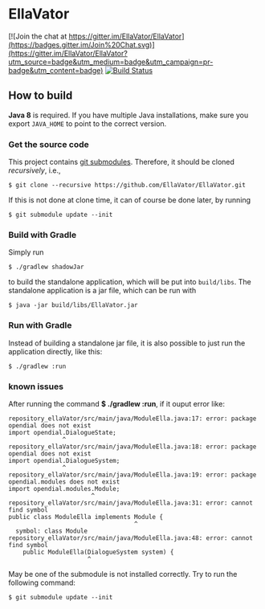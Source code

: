 # EllaVator

[![Join the chat at https://gitter.im/EllaVator/EllaVator](https://badges.gitter.im/Join%20Chat.svg)](https://gitter.im/EllaVator/EllaVator?utm_source=badge&utm_medium=badge&utm_campaign=pr-badge&utm_content=badge)
[![Build Status](https://travis-ci.org/EllaVator/EllaVator.svg?branch=master)](https://travis-ci.org/EllaVator/EllaVator)

## How to build

**Java 8** is required.
If you have multiple Java installations, make sure you export `JAVA_HOME` to point to the correct version.

### Get the source code

This project contains [git submodules](http://git-scm.com/docs/git-submodule).
Therefore, it should be cloned *recursively*, i.e.,
```
$ git clone --recursive https://github.com/EllaVator/EllaVator.git
```

If this is not done at clone time, it can of course be done later, by running
```
$ git submodule update --init
```

### Build with Gradle

Simply run
```
$ ./gradlew shadowJar
```
to build the standalone application, which will be put into `build/libs`.
The standalone application is a jar file, which can be run with
```
$ java -jar build/libs/EllaVator.jar
```

### Run with Gradle

Instead of building a standalone jar file, it is also possible to just run the application directly, like this:
```
$ ./gradlew :run
```

### known issues

After running the command **$ ./gradlew :run**, if it ouput error like:
```
repository_ellaVator/src/main/java/ModuleElla.java:17: error: package opendial does not exist
import opendial.DialogueState;
               ^
repository_ellaVator/src/main/java/ModuleElla.java:18: error: package opendial does not exist
import opendial.DialogueSystem;
               ^
repository_ellaVator/src/main/java/ModuleElla.java:19: error: package opendial.modules does not exist
import opendial.modules.Module;
                       ^
repository_ellaVator/src/main/java/ModuleElla.java:31: error: cannot find symbol
public class ModuleElla implements Module {
                                   ^
  symbol: class Module
repository_ellaVator/src/main/java/ModuleElla.java:48: error: cannot find symbol
	public ModuleElla(DialogueSystem system) {
	                  ^
```

May be one of the submodule is not installed correctly. Try to run the following command:
```
$ git submodule update --init
```
